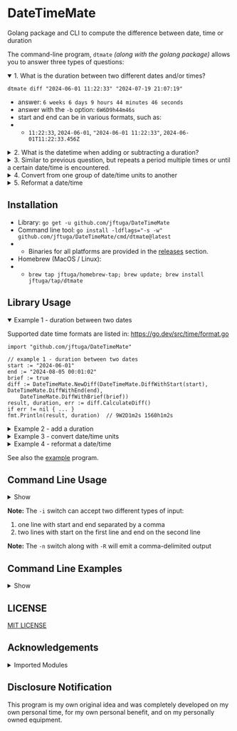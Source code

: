 # DateTimeMate
Golang package and CLI to compute the difference between date, time or duration

The command-line program, `dtmate` *(along with the golang package)* allows you to answer three types of questions:

<details open>
<summary>1. What is the duration between two different dates and/or times?</summary>

`dtmate diff "2024-06-01 11:22:33" "2024-07-19 21:07:19"`
* answer: `6 weeks 6 days 9 hours 44 minutes 46 seconds`
* answer with the `-b` option: `6W6D9h44m46s`
* start and end can be in various formats, such as:
* * `11:22:33`, `2024-06-01`, `"2024-06-01 11:22:33"`, `2024-06-01T11:22:33.456Z`
</details>

<details>
<summary>2. What is the datetime when adding or subtracting a duration?</summary>

`dtmate dur "2024-06-01 11:22:33" 6W6D9h44m46s -a`
* answer: `2024-04-14 01:37:47 -0400 EDT`
* answer with the `-f "%Y-%m-%d %H:%M:%S"` option: `2024-04-14 01:37:47`
* Duration examples include:
* * `5 minutes 5 seconds or 5m5s`
* * `3 weeks 4 days 5 hours or 3W4D5h`
* * `1 year 2 months 3 days 4 hours 5 minutes 6 second 7 milliseconds 8 microseconds 9 nanoseconds or 1Y2M3D4h5m6s7ms8us9ns`
</details>

<details>
<summary>3. Similar to previous question, but repeats a period multiple times or until a certain date/time is encountered.</summary>

* adding dates, repeat twice: `dtmate dur "2024-06-01 12:00:00" 1h5m10s -r 2 -a`
* subtracting until a date is exceeded: `dtmate dur "12:00:00" 1h5m10s -u "09:48" -s`
</details>

<details>
<summary>4. Convert from one group of date/time units to another</summary>

* convert from seconds to weeks, days, hours, minutes, seconds: `dtmate conv 25771401s WDhms`
* * 42 weeks 4 days 6 hours 43 minutes 21 seconds
* convert weeks, days, hours, minutes, seconds to just seconds, with brief output format: `dtmate conv "42 weeks 4 days 6 hours 43 minutes 21 seconds" seconds -b`
* * 25771401s
</details>

<details>
<summary>5. Reformat a date/time</summary>

* convert the output of the `date` utility: `dtmate fmt "$(date)" "%F %T"`
* * where `($date)` equals `Mon Jul 22 22:49:18 EDT 2024`
* * output: 2024-07-22 22:49:18
</details>

## Installation

* Library: `go get -u github.com/jftuga/DateTimeMate`
* Command line tool: `go install -ldflags="-s -w" github.com/jftuga/DateTimeMate/cmd/dtmate@latest`
* * Binaries for all platforms are provided in the [releases](https://github.com/jftuga/DateTimeMate/releases) section.
* Homebrew (MacOS / Linux):
* * `brew tap jftuga/homebrew-tap; brew update; brew install jftuga/tap/dtmate`

## Library Usage
<details open>
<summary>Example 1 - duration between two dates</summary>

Supported date time formats are listed in: https://go.dev/src/time/format.go

```golang
import "github.com/jftuga/DateTimeMate"

// example 1 - duration between two dates
start := "2024-06-01"
end := "2024-08-05 00:01:02"
brief := true
diff := DateTimeMate.NewDiff(DateTimeMate.DiffWithStart(start), DateTimeMate.DiffWithEnd(end),
	DateTimeMate.DiffWithBrief(brief))
result, duration, err := diff.CalculateDiff()
if err != nil { ... }
fmt.Println(result, duration)  // 9W2D1m2s 1560h1m2s
```
</details>

<details>
<summary>Example 2 - add a duration</summary>

```go
// example 2 - add a duration and repeat it until the "until" date is exceeded
from := "2024-06-01"
d := "1 year 7 days 6 hours 5 minutes"
until := "2027-06-22 18:15:11"
ofmt := "%Y%m%d.%H%M%S"
dur := DateTimeMate.NewDur(DateTimeMate.DurWithFrom(from), DateTimeMate.DurWithDur(d),
	DateTimeMate.DurWithRepeat(0), DateTimeMate.DurWithUntil(until),
	DateTimeMate.DurWithOutputFormat(ofmt))
add, err := dur.Add()
if err != nil { ... }
fmt.Println(add) // [20250608.060500 20260615.121000 20270622.181500]
```
</details>

<details>
<summary>Example 3 - convert date/time units</summary>

```go
source := "1367h29m13s"
target := "Dhms" // days, hours, minutes, seconds
conv := DateTimeMate.NewConv(
DateTimeMate.ConvWithSource(source),
DateTimeMate.ConvWithTarget(target))
newDuration, err := conv.ConvertDuration()
if err != nil { ... }
fmt.Println("new duration:", newDuration) // 56 days 23 hours 29 minutes 13 seconds
```
</details>

<details>
<summary>Example 4 - reformat a date/time</summary>

```go
source := "Mon Jul 22 08:40:33 EDT 2024"
outputFormat := "%F %T"
newFormat, err := DateTimeMate.Reformat(source, outputFormat)
if err != nil { ... }
fmt.Println("new format:", newFormat) // 2024-07-22 08:40:33
```
</details>


See also the [example](cmd/example/main.go) program.


## Command Line Usage
<details>

<summary>Show</summary>

```
dtmate: output the difference between date, time or duration

Usage:
  dtmate [flags]
  dtmate [command]

Available Commands:
  conv        Convert a duration from group of units to another
  diff        Output the difference between two date/times
  dur         Output a date/time when given a starting date/time and duration
  fmt         reformat a date/time
  help        Help about any command

Flags:
  -e, --examples    show command-line examples
  -h, --help        help for dtmate
  -n, --nonewline   do not output a newline character
  -v, --version     version for dtmate

Use "dtmate [command] --help" for more information about a command.

---

Durations:
years months weeks days
hours minutes seconds milliseconds microseconds nanoseconds
example: '1 year 2 months 3 days 4 hours 1 minute 6 seconds'

---

Brief Durations:
(dates are always uppercase, times are always lowercase)
Y    M    W    D
h    m    s    ms    us    ns
examples: 1Y2M3W4D5h6m7s8ms9us1ns, '1Y 2M 3W 4D 5h 6m 7s 8ms 9us 1ns'

---

Relative Date Shortcuts:
now
today (returns same value as now)
yesterday (exactly 24 hours behind of the current time)
tomorrow (exactly 24 hours ahead the current time)
example: dtmate dur today 7h10m -a -u tomorrow

---

Conversions:
1 year is equal to 365.25 days
Months are not a unit since their lengths vary between 28 and 31 days
Separate sub-second brief units with a dot
example: dtmate conv 4321s123456789ns hms.msusns
```

</details>

**Note:** The `-i` switch can accept two different types of input:

1. one line with start and end separated by a comma
2. two lines with start on the first line and end on the second line

**Note:** The `-n` switch along with `-R` will emit a comma-delimited output

## Command Line Examples

<details>
<summary>Show</summary>

```shell

########################### "dtmate diff" examples ###########################

# difference between two times on the same day
$ dtmate diff 12:00:00 15:30:45
3 hours 30 minutes 45 seconds

# same input, using brief output
$ dtmate diff 12:00:00 15:30:45 -b
3h30m45s

# using AM/PM and not 24-hour times
$ dtmate diff "11:00AM" "11:00PM"
12 hours

# using ISO-8601 dates
$ dtmate diff 2024-06-07T08:00:00Z 2024-06-08T09:02:03Z
1 day 1 hour 2 minutes 3 seconds

# using timezone offset
$ dtmate diff 2024-06-07T08:00:00Z 2024-06-07T08:05:05-05:00
5 hours 5 minutes 5 seconds

# using a format which includes spaces
$ dtmate diff "2024-06-07 08:01:02" "2024-06-07 08:02"
58 seconds

# using the built-in MacOS date program and do not include a newline character
$ dtmate diff "$(date -R)" "$(date -v+1M -v+30S)" -n
1 minute 30 seconds%

# using the cross-platform date program, ending time starting first
$ dtmate diff "$(date)" 2020
-4 years 24 weeks 1 day 7 hours 21 minutes 53 seconds

# same input, using brief output
$ dtmate diff "$(date)" 2020 -b
-4Y24W1D7h21m53s

# using microsecond formatting
$ dtmate diff 2024-06-07T08:00:00Z 2024-06-07T08:00:00.000123Z
123 microseconds

# using millisecond formatting, adding -b returns: 1m2s345ms
$ dtmate diff 2024-06-07T08:00:00Z 2024-06-07T08:01:02.345Z
1 minute 2 seconds 345 milliseconds

# read from STDIN in CSV format and do not include a newline character
$ dtmate diff -i -n
15:16:15,15:17
45 seconds%

# same as above, include newline character
$ echo 15:16:15,15:17 | dtmate diff -i
45 seconds

# read from STDIN with start on first line and end on second line
$ printf "15:16:15\n15:17:20" | dtmate diff -i
1 minute 5 seconds

# use relative start date with brief output
$ dtmate diff today 2024-07-07 -b
3D16h38m47s

########################### "dtmate dur" examples ###########################

# add time
# can also use "years", "months", "weeks", "days"
$ dtmate dur 2024-01-01 "1 hour 30 minutes 45 seconds" -a
2024-01-01 01:30:45 -0500 EST

# subtract time
# can also use "milliseconds", "microseconds"
$ dtmate dur "2024-01-02 01:02:03" "1 day 1 hour 2 minutes 3 seconds" -s
2024-01-01 00:00:00 -0500 EST

# output multiple occurrences: add 5 weeks, for 3 intervals
$ dtmate dur "2024-01-02" "5W" -r 3 -a
2024-02-06 00:00:00 -0500 EST
2024-03-12 00:00:00 -0400 EDT
2024-04-16 00:00:00 -0400 EDT

# repeat until a certain datetime is encountered: subtract 5 minutes until 15:00
$ dtmate dur 15:20 5m -u 15:00 -s
2024-06-30 15:15:00 -0400 EDT
2024-06-30 15:10:00 -0400 EDT
2024-06-30 15:05:00 -0400 EDT
2024-06-30 15:00:00 -0400 EDT

# use relative date until tomorrow
$ dtmate dur today 7h10m -u tomorrow -a
2024-07-03 14:29:28 -0400 EDT
2024-07-03 21:39:28 -0400 EDT
2024-07-04 04:49:28 -0400 EDT

# set the output format
$ dtmate dur "2024-07-01 12:00:00" 1W2D3h4m5s -a -f "%Y%m%d.%H%M%S"
20240710.150405

########################### "dtmate conv" examples ###########################

# convert from one group of date/time units to another
$ dtmate conv 25771401s WDhms
42 weeks 4 days 6 hours 43 minutes 21 seconds

# another conversion, in the opposite direction, brief output
$ dtmate conv 42W4D6h43m21s seconds -b
25771401s

########################### "dtmate fmt" examples ###########################

# reformat date/times
$ dtmate fmt "2024-07-22 08:21:44" "%T %D"
08:21:44 07/22/24

$ dtmate fmt "2024-07-22 08:21:44" "%v %r"
22-Jul-2024 08:21:44 AM

$ dtmate fmt "2024-07-22 08:21:44" "%Y%m%d.%H%M%S"
20240722.082144

$ dtmate fmt "2024-02-29T23:59:59Z" "%Y%m%d.%H%M%S"
20240229.235959

$ dtmate fmt "2024-02-29T23:59:59Z" "%Z"
UTC

$ dtmate fmt "Mon Jul 22 08:40:33 EDT 2024" "%Z %z"
EDT -0400
```
</details>

## LICENSE

[MIT LICENSE](LICENSE)

## Acknowledgements

<details>
<summary>Imported Modules</summary>

* carbon - https://github.com/golang-module/carbon
* cobra - https://github.com/spf13/cobra
* durafmt - https://github.com/hako/durafmt
* parsetime - https://github.com/tkuchiki/parsetime
* strftime - https://github.com/lestrrat-go/strftime

</details>

## Disclosure Notification

This program is my own original idea and was completely developed
on my own personal time, for my own personal benefit, and on my
personally owned equipment.


